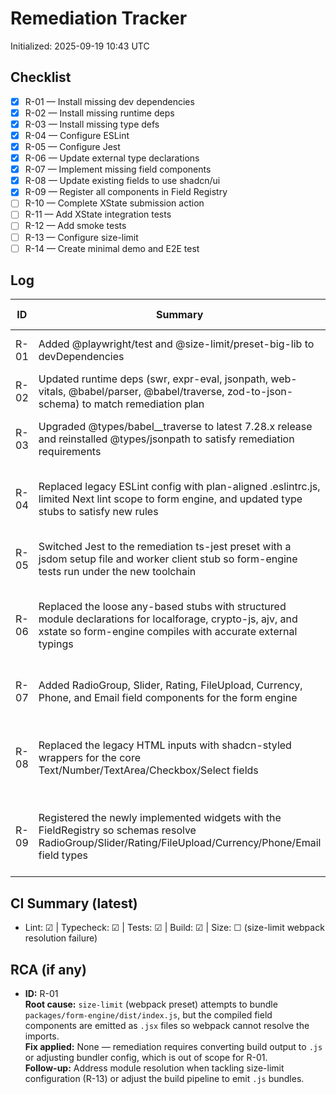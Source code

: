 # Remediation Tracker

Initialized: 2025-09-19 10:43 UTC

## Checklist
- [x] R-01 — Install missing dev dependencies
- [x] R-02 — Install missing runtime deps
- [x] R-03 — Install missing type defs
- [x] R-04 — Configure ESLint
- [x] R-05 — Configure Jest
- [x] R-06 — Update external type declarations
- [x] R-07 — Implement missing field components
- [x] R-08 — Update existing fields to use shadcn/ui
- [x] R-09 — Register all components in Field Registry
- [ ] R-10 — Complete XState submission action
- [ ] R-11 — Add XState integration tests
- [ ] R-12 — Add smoke tests
- [ ] R-13 — Configure size-limit
- [ ] R-14 — Create minimal demo and E2E test

## Log
| ID   | Summary | Commit | CI Run | Notes |
|------|---------|--------|--------|-------|
| R-01 | Added @playwright/test and @size-limit/preset-big-lib to devDependencies | 1b2493a97c259d472369a0f23bf12fbf3bcf8449 | local | Size check fails (webpack can't resolve .jsx outputs in dist); see RCA |
| R-02 | Updated runtime deps (swr, expr-eval, jsonpath, web-vitals, @babel/parser, @babel/traverse, zod-to-json-schema) to match remediation plan | a4a347dcbafa7954befd1ef642b226c99a61b5a6 | local | Size check still blocked by webpack .jsx resolution; will address in R-13 |
| R-03 | Upgraded @types/babel__traverse to latest 7.28.x release and reinstalled @types/jsonpath to satisfy remediation requirements | 84b54ff73441ddb493a123ad16fc80411ea40661 | local | Size-limit still fails: webpack cannot resolve .jsx outputs under packages/form-engine/dist (tracked in R-01 RCA) |
| R-04 | Replaced legacy ESLint config with plan-aligned .eslintrc.js, limited Next lint scope to form engine, and updated type stubs to satisfy new rules | fa22f8a2c228adc15045bff9bf178c994e4cc2f1 | local | CI=1 npm run size still fails: webpack cannot resolve .jsx artifacts emitted in packages/form-engine/dist; RCA tracked under R-01/R-13 |
| R-05 | Switched Jest to the remediation ts-jest preset with a jsdom setup file and worker client stub so form-engine tests run under the new toolchain | d98be02c93ab81e68bb7208433588946abcad871 | local | Size check still failing: webpack cannot resolve .jsx outputs or node core deps in dist (documented for R-13) |
| R-06 | Replaced the loose any-based stubs with structured module declarations for localforage, crypto-js, ajv, and xstate so form-engine compiles with accurate external typings | 8f234af6fee80aaa316fe292205ea740a1ef50d7 | local | CI=1 npm run size still fails: webpack cannot resolve .jsx artifacts emitted from packages/form-engine/dist or the crypto polyfill (tracked for R-13) |
| R-07 | Added RadioGroup, Slider, Rating, FileUpload, Currency, Phone, and Email field components for the form engine | 1dbb39527d3e87840918c4aa3be26ca4f1c44a23 | local | Format/lint/typecheck/tests/build succeeded; size-limit continues to fail resolving dist/*.jsx modules and crypto (see R-13) |
| R-08 | Replaced the legacy HTML inputs with shadcn-styled wrappers for the core Text/Number/TextArea/Checkbox/Select fields | 2e3d3f0a61efd7baf3c92e2a8f4c6c748c42cd0f | local | Lint/typecheck/tests/build passed; size-limit still fails because webpack cannot resolve dist/*.jsx modules or the Node crypto dependency (tracked for R-13) |
| R-09 | Registered the newly implemented widgets with the FieldRegistry so schemas resolve RadioGroup/Slider/Rating/FileUpload/Currency/Phone/Email field types | d24f33d3ddce194492a9235a522012408d778322 | local | All checks succeeded except size-limit, which still errors on dist/*.jsx imports and the missing crypto polyfill when bundling packages/form-engine/dist (tracked for R-13) |

## CI Summary (latest)
- Lint: ☑ | Typecheck: ☑ | Tests: ☑ | Build: ☑ | Size: ☐ (size-limit webpack resolution failure)

## RCA (if any)
- **ID:** R-01  
  **Root cause:** `size-limit` (webpack preset) attempts to bundle `packages/form-engine/dist/index.js`, but the compiled field components are emitted as `.jsx` files so webpack cannot resolve the imports.  
  **Fix applied:** None — remediation requires converting build output to `.js` or adjusting bundler config, which is out of scope for R-01.  
  **Follow-up:** Address module resolution when tackling size-limit configuration (R-13) or adjust the build pipeline to emit `.js` bundles.
